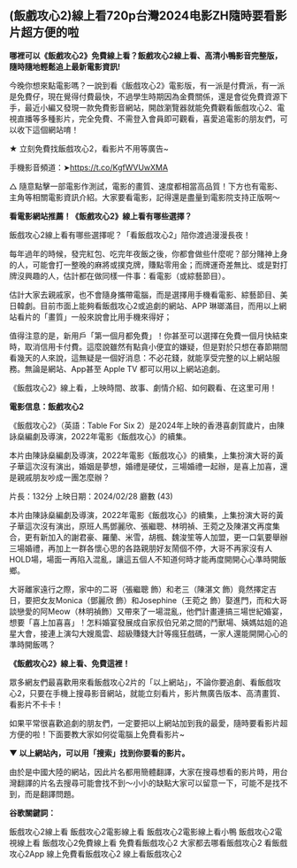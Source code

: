 ## (飯戲攻心2)線上看720p台灣2024电影ZH隨時要看影片超方便的啦


**哪裡可以《飯戲攻心2》免費線上看？飯戲攻心2線上看、高清小鴨影音完整版，隨時隨地輕鬆追上最新電影資訊!**

今晚你想來點電影嗎？一說到看《飯戲攻心2》電影版，有一派是付費派，有一派是免費仔，現在覺得付費最快，不過學生時期因為金費關係，還是會從免費資源下手，最近小編又發現一款免費影音網站，開啟瀏覽器就能免費觀看飯戲攻心2、電視直播等多種影片，完全免費、不需登入會員即可觀看，喜愛追電影的朋友們，可以收下這個網站唷！

★ 立刻免費找飯戲攻心2，看影片不用等廣告~

手機影音頻道：➤https://t.co/KgfWVUwXMA

△ 隨意點擊一部電影作測試，電影的畫質、速度都相當高品質！下方也有電影、主角等相關電影資訊介紹。大家要看電影，記得還是盡量到電影院支持正版啊～

**看電影網站推薦！《飯戲攻心2》線上看有哪些選擇？**

飯戲攻心2線上看有哪些選擇呢？「看飯戲攻心2」陪你渡過漫漫長夜！

每年過年的時候，發完紅包、吃完年夜飯之後，你都會做些什麼呢？部分賭神上身的人，可能會打一整晚的麻將或撲克牌，賺點零用金；而牌運奇差無比、或是對打牌沒興趣的人，估計都在做同樣一件事：看電影（或綜藝節目）。

估計大家去親戚家，也不會隨身攜帶電腦，而是選擇用手機看電影、綜藝節目、美日韓劇。目前市面上能夠看飯戲攻心2或追劇的網站、APP 琳瑯滿目，而用以上網站看片的「畫質」一般來說會比用手機來得好；

值得注意的是，新用戶「第一個月都免費」！你甚至可以選擇在免費一個月快結束時，取消信用卡付費。這麼說雖然有點貪小便宜的嫌疑，但是對於只想在春節期間看幾天的人來說，這無疑是一個好消息：不必花錢，就能享受完整的以上網站服務。無論是網站、App甚至 Apple TV 都可以用以上網站追劇。

《飯戲攻心2》線上看，上映時間、故事、劇情介紹、如何觀看、在这里可用！

**電影信息：飯戲攻心2**

《飯戲攻心2》（英語：Table For Six 2）是2024年上映的香港喜劇賀歲片，由陳詠燊編劇及導演，2022年電影《飯戲攻心》的續集。

本片由陳詠燊編劇及導演，2022年電影《飯戲攻心》的續集，上集扮演大哥的黃子華這次沒有演出，婚姻是夢想，婚禮是硬仗，三場婚禮一起辦，是喜上加喜，還是親戚朋友吵成一團怎麼辦？

片長：132分 上映日期：2024/02/28 廳數 (43)

本片由陳詠燊編劇及導演，2022年電影《飯戲攻心》的續集，上集扮演大哥的黃子華這次沒有演出，原班人馬鄧麗欣、張繼聰、林明禎、王菀之及陳湛文再度集合，更有新加入的謝君豪、羅蘭、米雪，胡楓、魏浚笙等人加盟，更一口氣要舉辦三場婚禮，再加上一群各懷心思的各路親朋好友鬧個不停，大哥不再家沒有人HOLD場，場面一再陷入混亂，讓這五個人不知道何時才能再度開開心心準時開飯鄉。

大哥離家遠行之際，家中的二哥（張繼聰 飾）和老三（陳湛文 飾）竟然擇定吉日，要把女友Monica（鄧麗欣 飾）和Josephine（王菀之 飾）娶進門，而和大哥談戀愛的阿Meow（林明禎飾）又帶來了一場混亂，他們計畫連搞三場世紀婚宴，想要「喜上加喜喜」！怎料婚宴發展成自家叔伯兄弟之間的鬥獸場、姨媽姑姐的追星大會，接連上演勾大嫂風雲、超級賺錢大計等瘋狂戲碼，一家人還能開開心心的準時開飯嗎？

**《飯戲攻心2》線上看、免費這裡！**

眾多網友們最喜歡用來看飯戲攻心2片的「以上網站」，不論你要追劇、看飯戲攻心2，只要在手機上搜尋影音網站，就能立刻看片，影片無廣告版本、高清畫質、看影片不卡卡！

如果平常很喜歡追劇的朋友們，一定要把以上網站加到我的最愛，隨時要看影片超方便的啦！下面要教大家如何從電腦上免費看影片~

**▼ 以上網站內，可以用「搜索」找到你要看的影片。**

由於是中國大陸的網站，因此片名都用簡體翻譯，大家在搜尋想看的影片時，用台灣翻譯的片名去搜尋可能會找不到～小小的缺點大家可以留意一下，可能不是找不到，而是翻譯問題。


**谷歌關鍵詞：**

飯戲攻心2線上看
飯戲攻心2電影線上看
飯戲攻心2電影線上看小鴨
飯戲攻心2電視線上看
飯戲攻心2免費線上看
免費看飯戲攻心2
大家都去哪看飯戲攻心2
看飯戲攻心2App
線上免費看飯戲攻心2
線上看飯戲攻心2
